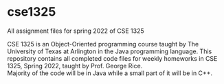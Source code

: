 # cse1325
All assignment files for spring 2022 of CSE 1325

CSE 1325 is an Object-Oriented programming course taught by The University of Texas at Arlington in the Java programming language.
This repository contains all completed code files for weekly homeworks in CSE 1325, Spring 2022, taught by Prof. George Rice.  
Majority of the code will be in Java while a small part of it will be in C++.
